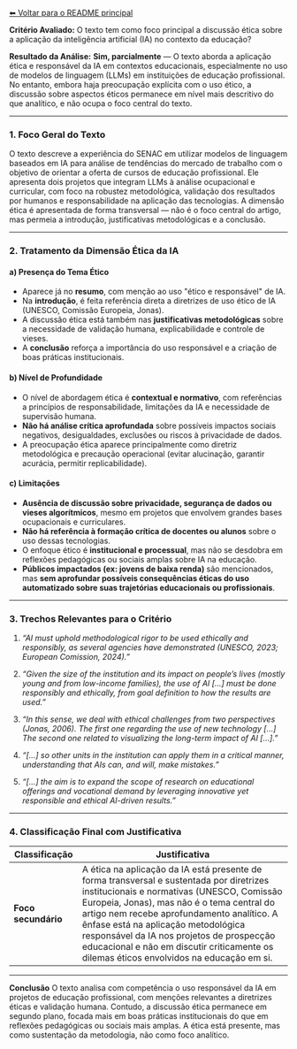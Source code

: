 [⬅ Voltar para o README principal](./README.md)

**Critério Avaliado:**
O texto tem como foco principal a discussão ética sobre a aplicação da inteligência artificial (IA) no contexto da educação?

**Resultado da Análise:**
**Sim, parcialmente** — O texto aborda a aplicação ética e responsável da IA em contextos educacionais, especialmente no uso de modelos de linguagem (LLMs) em instituições de educação profissional. No entanto, embora haja preocupação explícita com o uso ético, a discussão sobre aspectos éticos permanece em nível mais descritivo do que analítico, e não ocupa o foco central do texto.

---

### 1. **Foco Geral do Texto**

O texto descreve a experiência do SENAC em utilizar modelos de linguagem baseados em IA para análise de tendências do mercado de trabalho com o objetivo de orientar a oferta de cursos de educação profissional. Ele apresenta dois projetos que integram LLMs à análise ocupacional e curricular, com foco na robustez metodológica, validação dos resultados por humanos e responsabilidade na aplicação das tecnologias.
A dimensão ética é apresentada de forma transversal — não é o foco central do artigo, mas permeia a introdução, justificativas metodológicas e a conclusão.

---

### 2. **Tratamento da Dimensão Ética da IA**

#### a) **Presença do Tema Ético**

* Aparece já no **resumo**, com menção ao uso "ético e responsável" de IA.
* Na **introdução**, é feita referência direta a diretrizes de uso ético de IA (UNESCO, Comissão Europeia, Jonas).
* A discussão ética está também nas **justificativas metodológicas** sobre a necessidade de validação humana, explicabilidade e controle de vieses.
* A **conclusão** reforça a importância do uso responsável e a criação de boas práticas institucionais.

#### b) **Nível de Profundidade**

* O nível de abordagem ética é **contextual e normativo**, com referências a princípios de responsabilidade, limitações da IA e necessidade de supervisão humana.
* **Não há análise crítica aprofundada** sobre possíveis impactos sociais negativos, desigualdades, exclusões ou riscos à privacidade de dados.
* A preocupação ética aparece principalmente como diretriz metodológica e precaução operacional (evitar alucinação, garantir acurácia, permitir replicabilidade).

#### c) **Limitações**

* **Ausência de discussão sobre privacidade, segurança de dados ou vieses algorítmicos**, mesmo em projetos que envolvem grandes bases ocupacionais e curriculares.
* **Não há referência à formação crítica de docentes ou alunos** sobre o uso dessas tecnologias.
* O enfoque ético é **institucional e processual**, mas não se desdobra em reflexões pedagógicas ou sociais amplas sobre IA na educação.
* **Públicos impactados (ex: jovens de baixa renda)** são mencionados, mas **sem aprofundar possíveis consequências éticas do uso automatizado sobre suas trajetórias educacionais ou profissionais**.

---

### 3. **Trechos Relevantes para o Critério**

1. *“AI must uphold methodological rigor to be used ethically and responsibly, as several agencies have demonstrated (UNESCO, 2023; European Comission, 2024).”*

2. *“Given the size of the institution and its impact on people’s lives (mostly young and from low-income families), the use of AI \[…] must be done responsibly and ethically, from goal definition to how the results are used.”*

3. *“In this sense, we deal with ethical challenges from two perspectives (Jonas, 2006). The first one regarding the use of new technology \[…] The second one related to visualizing the long-term impact of AI \[…].”*

4. *“\[…] so other units in the institution can apply them in a critical manner, understanding that AIs can, and will, make mistakes.”*

5. *“\[…] the aim is to expand the scope of research on educational offerings and vocational demand by leveraging innovative yet responsible and ethical AI-driven results.”*

---

### 4. **Classificação Final com Justificativa**

| Classificação       | Justificativa                                                                                                                                                                                                                                                                                                                                                                                                     |
| ------------------- | ----------------------------------------------------------------------------------------------------------------------------------------------------------------------------------------------------------------------------------------------------------------------------------------------------------------------------------------------------------------------------------------------------------------- |
| **Foco secundário** | A ética na aplicação da IA está presente de forma transversal e sustentada por diretrizes institucionais e normativas (UNESCO, Comissão Europeia, Jonas), mas não é o tema central do artigo nem recebe aprofundamento analítico. A ênfase está na aplicação metodológica responsável da IA nos projetos de prospecção educacional e não em discutir criticamente os dilemas éticos envolvidos na educação em si. |

---

**Conclusão**
O texto analisa com competência o uso responsável da IA em projetos de educação profissional, com menções relevantes a diretrizes éticas e validação humana. Contudo, a discussão ética permanece em segundo plano, focada mais em boas práticas institucionais do que em reflexões pedagógicas ou sociais mais amplas. A ética está presente, mas como sustentação da metodologia, não como foco analítico.
